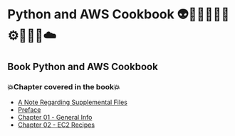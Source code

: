 # Python and AWS Cookbook 👽🤖👩🏻‍💻🤯⚙️🐍🧠🎲☁️
## Book Python and AWS Cookbook
### 💥Chapter covered in the book💥
- [A Note Regarding Supplemental Files](https://github.com/romulovieira777/Python_and_AWS_Cookbook/tree/main/A_Note_Regarding_Supplemental_Files)
- [Preface](https://github.com/romulovieira777/Python_and_AWS_Cookbook/tree/main/Preface)
- [Chapter 01 - General Info](https://github.com/romulovieira777/Python_and_AWS_Cookbook/tree/main/Chapter_01_General_Info)
- [Chapter 02 - EC2 Recipes](https://github.com/romulovieira777/Python_and_AWS_Cookbook/tree/main/Chapter_02_EC2_Recipes)
